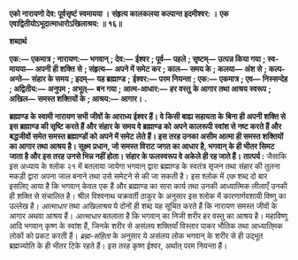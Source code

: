 **एको नारायणो देव: पूर्वसृष्टं स्वमायया ।** **संहृत्य कालकलया कल्पान्त इदमीश्वर: ।** **एक एवाद्वितीयोऽभूदात्माधारोऽखिलाश्रय: ॥ १६॥** 

**शब्दार्थ** 

**एक:—** **एकमात्र** **; नारायण:—** **भगवान्** **; देव:—** **ईश्वर** **; पूर्व—** **पहले** **; सृष्टम्—** **उत्पन्न किया गया** **; स्व-मायया—** **अपनी ही शक्ति** **से** **; संहृत्य—** **अपने में समेट कर** **; काल—** **समय के** **; कलया—** **अंश से** **; कल्प-अन्ते—** **संहार के समय** **; इदम्—** **यह ब्रह्माण्ड** **;** **ईश्वर:—** **परम नियन्ता** **; एक:—** **एकमात्र** **; एव—** **निस्सन्देह** **; अद्वितीय:—** **अनुपम** **; अभूत्—** **बन गया** **; आत्म-आधार:—** **हर वस्तु** **के आगार तथा आश्रय स्वरूप** **; अखिल—** **समस्त शक्तियों के** **; आश्रय:—** **आगार।** **.** 

**ब्रह्माण्ड के स्वामी नारायण सभी जीवों के आराध्य ईश्वर हैं। वे किसी बाह्य सहायता के** **बिना ही अपनी शक्ति से इस ब्रह्माण्ड की सृष्टि करते हैं और संहार के समय वे ब्रह्माण्ड को** **अपने कालरूपी स्वांश से नष्ट करते हैं और बद्धजीवों समेत समस्त ब्रह्माण्डों को अपने में समेट** **लेते हैं। इस तरह उनका असीम आत्मा ही समस्त शक्तियों का आगार तथा आश्रय है। सूक्ष्म** **प्रधान, जो समस्त विराट जगत का आधार है, भगवान् के ही भीतर सिमट जाता है और इस तरह** **उनसे भिन्न नहीं होता। संहार के फलस्वरूप वे अकेले ही रह जाते हैं।** **तात्पर्य :** जैसाकि इस अध्याय के श्लोक २१ में बतलाया जायेगा भगवान् द्वारा ब्रह्माण्ड के स्वतंत्र सृजन तथा संहार की तुलना मकड़ी द्वारा अपना जाल बनाने तथा उसे समेटने से की जा सकती है। इस श्लोक में *एक* शब्द दो बार इसलिए आया है कि भगवान् केवल एक हैं और ब्रह्माण्ड का सारा कार्य तथा उनकी आध्यात्मिक लीलाएँ उनकी ही शक्ति से संचालित है। श्रील विश्वनाथ चक्रवर्ती ठाकुर के अनुसार इस श्लोक में कारणार्णवशायी विष्णु का उल्लेख है। *आत्माधार* तथा *अखिलाश्रय* ये दोनों ही शब्द यह सूचित करते हैं कि नारायण समस्त जीवों के आगार अथवा आश्रय हैं। *आत्माधार* बतलाता है कि भगवान् का निजी शरीर हर वस्तु का आश्रय है। महाविष्णु आदि भगवान् कृष्ण के स्वांश हैं, जिनके शरीर से असंलय शक्तियाँ विस्तार पाकर भौतिक तथा आध्याति्मक लोकों को प्रकट करती हैं। *ब्रह्म-संहिता* के अनुसार ये असंलय लोक भगवान् के शरीर से ही उद्भूत ब्रह्मज्योति के ही भीतर टिके रहते हैं। इस तरह कृष्ण ईश्वर, अर्थात् परम नियन्ता हैं।  